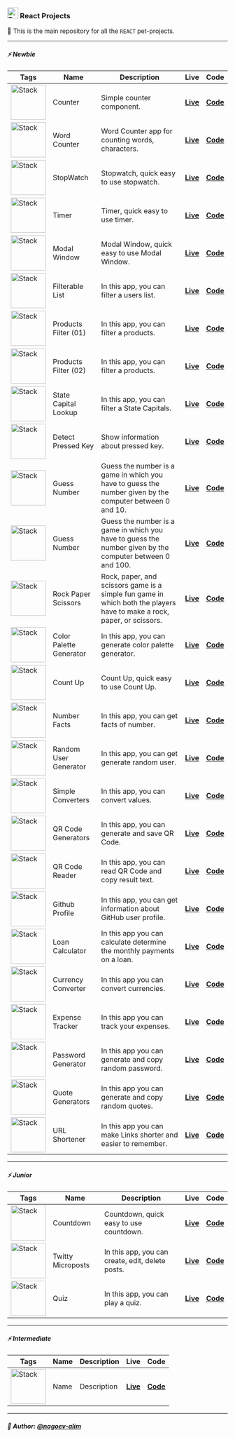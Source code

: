 ### <img width=25 src="https://skillicons.dev/icons?i=react"  alt="Reac"/> React Projects

👋 This is the main repository for all the `REACT` pet-projects.

----

##### ⚡️ Newbie

| **Tags**                                                                           | **Name**                | **Description**                                                                                                        | **Live**                                                                                           | **Code**                                                                                                          |
|------------------------------------------------------------------------------------|-------------------------|------------------------------------------------------------------------------------------------------------------------|----------------------------------------------------------------------------------------------------|-------------------------------------------------------------------------------------------------------------------|
| <img width="80" src="https://skillicons.dev/icons?i=html,css,react"  alt="Stack"/> | Counter                 | Simple counter component.                                                                                              | [**Live**](https://npp-react-projects.vercel.app/projects/counter/dist/index.html)                 | [**Code**](https://github.com/nagoev-alim/npp-react-projects/tree/master/projects/counter/source)                 |
| <img width="80" src="https://skillicons.dev/icons?i=html,css,react"  alt="Stack"/> | Word Counter            | Word Counter app for counting words, characters.                                                                       | [**Live**](https://npp-react-projects.vercel.app/projects/word-counter/dist/index.html)            | [**Code**](https://github.com/nagoev-alim/npp-react-projects/tree/master/projects/word-counter/source)            |
| <img width="80" src="https://skillicons.dev/icons?i=html,css,react"  alt="Stack"/> | StopWatch               | Stopwatch, quick easy to use stopwatch.                                                                                | [**Live**](https://npp-react-projects.vercel.app/projects/stopwatch/dist/index.html)               | [**Code**](https://github.com/nagoev-alim/npp-react-projects/tree/master/projects/stopwatch/source)               |
| <img width="80" src="https://skillicons.dev/icons?i=html,css,react"  alt="Stack"/> | Timer                   | Timer, quick easy to use timer.                                                                                        | [**Live**](https://npp-react-projects.vercel.app/projects/timer/dist/index.html)                   | [**Code**](https://github.com/nagoev-alim/npp-react-projects/tree/master/projects/timer/source)                   |
| <img width="80" src="https://skillicons.dev/icons?i=html,css,react"  alt="Stack"/> | Modal Window            | Modal Window, quick easy to use Modal Window.                                                                          | [**Live**](https://npp-react-projects.vercel.app/projects/modal-window/dist/index.html)            | [**Code**](https://github.com/nagoev-alim/npp-react-projects/tree/master/projects/modal-window/source)            |
| <img width="80" src="https://skillicons.dev/icons?i=html,css,react"  alt="Stack"/> | Filterable List         | In this app, you can filter a users list.                                                                              | [**Live**](https://npp-react-projects.vercel.app/projects/filterable-list/dist/index.html)         | [**Code**](https://github.com/nagoev-alim/npp-react-projects/tree/master/projects/filterable-list/source)         |
| <img width="80" src="https://skillicons.dev/icons?i=html,css,react"  alt="Stack"/> | Products Filter (01)    | In this app, you can filter a products.                                                                                | [**Live**](https://npp-react-projects.vercel.app/projects/products-filter-01/dist/index.html)      | [**Code**](https://github.com/nagoev-alim/npp-react-projects/tree/master/projects/products-filter-01/source)      |
| <img width="80" src="https://skillicons.dev/icons?i=html,css,react"  alt="Stack"/> | Products Filter (02)    | In this app, you can filter a products.                                                                                | [**Live**](https://npp-react-projects.vercel.app/projects/products-filter-02/dist/index.html)      | [**Code**](https://github.com/nagoev-alim/npp-react-projects/tree/master/projects/products-filter-02/source)      |
| <img width="80" src="https://skillicons.dev/icons?i=html,css,react"  alt="Stack"/> | State Capital Lookup    | In this app, you can filter a State Capitals.                                                                          | [**Live**](https://npp-react-projects.vercel.app/projects/state-capital-lookup/dist/index.html)    | [**Code**](https://github.com/nagoev-alim/npp-react-projects/tree/master/projects/state-capital-lookup/source)    |
| <img width="80" src="https://skillicons.dev/icons?i=html,css,react"  alt="Stack"/> | Detect Pressed Key      | Show information about pressed key.                                                                                    | [**Live**](https://npp-react-projects.vercel.app/projects/detect-pressed-key/dist/index.html)      | [**Code**](https://github.com/nagoev-alim/npp-react-projects/tree/master/projects/detect-pressed-key/source)      |
| <img width="80" src="https://skillicons.dev/icons?i=html,css,react"  alt="Stack"/> | Guess Number            | Guess the number is a game in which you have to guess the number given by the computer between 0 and 10.               | [**Live**](https://npp-react-projects.vercel.app/projects/guess-number-01/dist/index.html)         | [**Code**](https://github.com/nagoev-alim/npp-react-projects/tree/master/projects/guess-number-01/source)         |
| <img width="80" src="https://skillicons.dev/icons?i=html,css,react"  alt="Stack"/> | Guess Number            | Guess the number is a game in which you have to guess the number given by the computer between 0 and 100.              | [**Live**](https://npp-react-projects.vercel.app/projects/guess-number-02/dist/index.html)         | [**Code**](https://github.com/nagoev-alim/npp-react-projects/tree/master/projects/guess-number-02/source)         |
| <img width="80" src="https://skillicons.dev/icons?i=html,css,react"  alt="Stack"/> | Rock Paper Scissors     | Rock, paper, and scissors game is a simple fun game in which both the players have to make a rock, paper, or scissors. | [**Live**](https://npp-react-projects.vercel.app/projects/rock-paper-scissor/dist/index.html)      | [**Code**](https://github.com/nagoev-alim/npp-react-projects/tree/master/projects/rock-paper-scissor/source)      |
| <img width="80" src="https://skillicons.dev/icons?i=html,css,react"  alt="Stack"/> | Color Palette Generator | In this app, you can generate color palette generator.                                                                 | [**Live**](https://npp-react-projects.vercel.app/projects/color-palette-generator/dist/index.html) | [**Code**](https://github.com/nagoev-alim/npp-react-projects/tree/master/projects/color-palette-generator/source) |
| <img width="80" src="https://skillicons.dev/icons?i=html,css,react"  alt="Stack"/> | Count Up                | Count Up, quick easy to use Count Up.                                                                                  | [**Live**](https://npp-react-projects.vercel.app/projects/count-up/dist/index.html)                | [**Code**](https://github.com/nagoev-alim/npp-react-projects/tree/master/projects/count-up/source)                |
| <img width="80" src="https://skillicons.dev/icons?i=html,css,react"  alt="Stack"/> | Number Facts            | In this app, you can get facts of number.                                                                              | [**Live**](https://npp-react-projects.vercel.app/projects/number-facts/dist/index.html)            | [**Code**](https://github.com/nagoev-alim/npp-react-projects/tree/master/projects/number-facts/source)            |
| <img width="80" src="https://skillicons.dev/icons?i=html,css,react"  alt="Stack"/> | Random User Generator   | In this app, you can get generate random user.                                                                         | [**Live**](https://npp-react-projects.vercel.app/projects/random-user-generator/dist/index.html)   | [**Code**](https://github.com/nagoev-alim/npp-react-projects/tree/master/projects/random-user-generator/source)   |
| <img width="80" src="https://skillicons.dev/icons?i=html,css,react"  alt="Stack"/> | Simple Converters       | In this app, you can convert values.                                                                                   | [**Live**](https://npp-react-projects.vercel.app/projects/simple-converters/dist/index.html)       | [**Code**](https://github.com/nagoev-alim/npp-react-projects/tree/master/projects/simple-converters/source)       |
| <img width="80" src="https://skillicons.dev/icons?i=html,css,react"  alt="Stack"/> | QR Code Generators      | In this app, you can generate and save QR Code.                                                                        | [**Live**](https://npp-react-projects.vercel.app/projects/qr-code-generators/dist/index.html)      | [**Code**](https://github.com/nagoev-alim/npp-react-projects/tree/master/projects/qr-code-generators/source)      |
| <img width="80" src="https://skillicons.dev/icons?i=html,css,react"  alt="Stack"/> | QR Code Reader          | In this app, you can read QR Code and copy result text.                                                                | [**Live**](https://npp-react-projects.vercel.app/projects/qr-code-reader/dist/index.html)          | [**Code**](https://github.com/nagoev-alim/npp-react-projects/tree/master/projects/qr-code-reader/source)          |
| <img width="80" src="https://skillicons.dev/icons?i=html,css,react"  alt="Stack"/> | Github Profile          | In this app, you can get information about GitHub user profile.                                                        | [**Live**](https://npp-react-projects.vercel.app/projects/github-profile/dist/index.html)          | [**Code**](https://github.com/nagoev-alim/npp-react-projects/tree/master/projects/github-profile/source)          |
| <img width="80" src="https://skillicons.dev/icons?i=html,css,react"  alt="Stack"/> | Loan Calculator         | In this app you can calculate determine the monthly payments on a loan.                                                | [**Live**](https://npp-react-projects.vercel.app/projects/loan-calculator/dist/index.html)         | [**Code**](https://github.com/nagoev-alim/npp-react-projects/tree/master/projects/loan-calculator/source)         |
| <img width="80" src="https://skillicons.dev/icons?i=html,css,react"  alt="Stack"/> | Currency Converter      | In this app you can convert currencies.                                                                                | [**Live**](https://npp-react-projects.vercel.app/projects/currency-converter/dist/index.html)      | [**Code**](https://github.com/nagoev-alim/npp-react-projects/tree/master/projects/currency-converter/source)      |
| <img width="80" src="https://skillicons.dev/icons?i=html,css,react"  alt="Stack"/> | Expense Tracker         | In this app you can track your expenses.                                                                               | [**Live**](https://npp-react-projects.vercel.app/projects/expense-tracker/dist/index.html)         | [**Code**](https://github.com/nagoev-alim/npp-react-projects/tree/master/projects/expense-tracker/source)         |
| <img width="80" src="https://skillicons.dev/icons?i=html,css,react"  alt="Stack"/> | Password Generator      | In this app you can generate and copy random password.                                                                 | [**Live**](https://npp-react-projects.vercel.app/projects/password-generator/dist/index.html)      | [**Code**](https://github.com/nagoev-alim/npp-react-projects/tree/master/projects/password-generator/source)      |
| <img width="80" src="https://skillicons.dev/icons?i=html,css,react"  alt="Stack"/> | Quote Generators        | In this app you can generate and copy random quotes.                                                                   | [**Live**](https://npp-react-projects.vercel.app/projects/quote-generators/dist/index.html)        | [**Code**](https://github.com/nagoev-alim/npp-react-projects/tree/master/projects/quote-generators/source)        |
| <img width="80" src="https://skillicons.dev/icons?i=html,css,react"  alt="Stack"/> | URL Shortener           | In this app you can make Links shorter and easier to remember.                                                         | [**Live**](https://npp-react-projects.vercel.app/projects/url-shortener/dist/index.html)           | [**Code**](https://github.com/nagoev-alim/npp-react-projects/tree/master/projects/url-shortener/source)           |

----

##### ⚡️ Junior

| **Tags**                                                                           | **Name**          | **Description**                                  | **Live**                                                                                     | **Code**                                                                                                    |
|------------------------------------------------------------------------------------|-------------------|--------------------------------------------------|----------------------------------------------------------------------------------------------|-------------------------------------------------------------------------------------------------------------|
| <img width="80" src="https://skillicons.dev/icons?i=html,css,react"  alt="Stack"/> | Countdown         | Countdown, quick easy to use countdown.          | [**Live**](https://npp-react-projects.vercel.app/projects/countdown/dist/index.html)         | [**Code**](https://github.com/nagoev-alim/npp-react-projects/tree/master/projects/countdown/source)         |
| <img width="80" src="https://skillicons.dev/icons?i=html,css,react"  alt="Stack"/> | Twitty Microposts | In this app, you can create, edit, delete posts. | [**Live**](https://npp-react-projects.vercel.app/projects/twitty-microposts/dist/index.html) | [**Code**](https://github.com/nagoev-alim/npp-react-projects/tree/master/projects/twitty-microposts/source) |
| <img width="80" src="https://skillicons.dev/icons?i=html,css,react"  alt="Stack"/> | Quiz              | In this app, you can play a quiz.                | [**Live**](https://npp-quiz-react.vercel.app/)                                               | [**Code**](https://github.com/nagoev-alim/npp-react-projects/tree/master/projects/quiz/source)              |

----

##### ⚡️ Intermediate

| **Tags**                                                                           | **Name** | **Description** | **Live**     | **Code**     |
|------------------------------------------------------------------------------------|----------|-----------------|--------------|--------------|
| <img width="80" src="https://skillicons.dev/icons?i=html,css,react"  alt="Stack"/> | Name     | Description     | [**Live**]() | [**Code**]() |

----

##### 🙌 Author: [@nagoev-alim](https://github.com/nagoev-alim)
